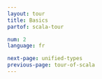 ```yaml
---
layout: tour
title: Basics
partof: scala-tour

num: 2
language: fr

next-page: unified-types
previous-page: tour-of-scala
---
```

